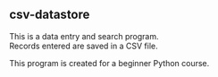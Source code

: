 ## csv-datastore

This is a data entry and search program.  
Records entered are saved in a CSV file.  
 
This program is created for a beginner Python course.
